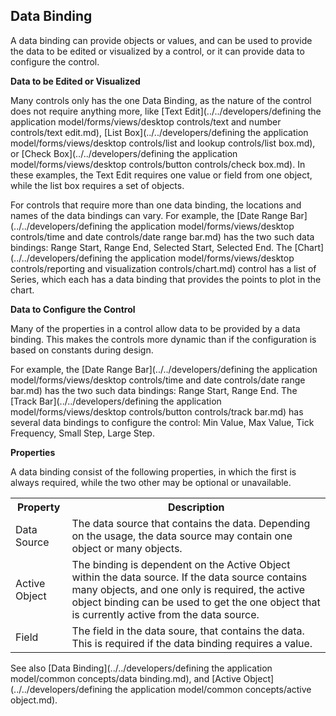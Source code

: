 ## Data Binding

A data binding can provide objects or values, and can be used to provide the data to be edited or visualized by a control, or it can provide data to configure the control.

**Data to be Edited or Visualized**

Many controls only has the one Data Binding, as the nature of the control does not require anything more, like [Text Edit](../../developers/defining the application model/forms/views/desktop controls/text and number controls/text edit.md), [List Box](../../developers/defining the application model/forms/views/desktop controls/list and lookup controls/list box.md), or [Check Box](../../developers/defining the application model/forms/views/desktop controls/button controls/check box.md). In these examples, the Text Edit requires one value or field from one object, while the list box requires a set of objects.

For controls that require more than one data binding, the locations and names of the data bindings can vary. For example, the [Date Range Bar](../../developers/defining the application model/forms/views/desktop controls/time and date controls/date range bar.md) has the two such data bindings: Range Start, Range End, Selected Start, Selected End. The [Chart](../../developers/defining the application model/forms/views/desktop controls/reporting and visualization controls/chart.md) control has a list of Series, which each has a data binding that provides the points to plot in the chart.

**Data to Configure the Control**

Many of the properties in a control allow data to be provided by a data binding. This makes the controls more dynamic than if the configuration is based on constants during design.

For example, the [Date Range Bar](../../developers/defining the application model/forms/views/desktop controls/time and date controls/date range bar.md) has the two such data bindings: Range Start, Range End. The [Track Bar](../../developers/defining the application model/forms/views/desktop controls/button controls/track bar.md) has several data bindings to configure the control: Min Value, Max Value, Tick Frequency, Small Step, Large Step.

**Properties**

A data binding consist of the following properties, in which the first is always required, while the two other may be optional or unavailable.

<table style="WIDTH: 100%">

<tbody>

<tr>

<th>Property</th>

<th>Description</th>

</tr>

<tr>

<td>Data Source</td>

<td>The data source that contains the data. Depending on the usage, the data source may contain one object or many objects.</td>

</tr>

<tr>

<td>Active Object</td>

<td>The binding is dependent on the Active Object within the data source. If the data source contains many objects, and one only is required, the active object binding can be used to get the one object that is currently active from the data source.</td>

</tr>

<tr>

<td>Field</td>

<td>The field in the data soure, that contains the data. This is required if the data binding requires a value.</td>

</tr>

</tbody>

</table>

See also [Data Binding](../../developers/defining the application model/common concepts/data binding.md), and [Active Object](../../developers/defining the application model/common concepts/active object.md).
